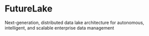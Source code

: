 # FutureLake
Next-generation, distributed data lake architecture for autonomous, intelligent, and scalable enterprise data management
